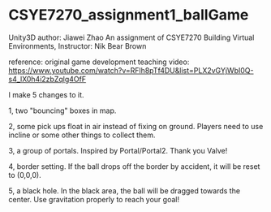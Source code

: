 # CSYE7270_assignment1_ballGame

Unity3D
author: Jiawei Zhao
An assignment of CSYE7270 Building Virtual Environments, Instructor: Nik Bear Brown

reference:
original game development teaching video: https://www.youtube.com/watch?v=RFlh8pTf4DU&list=PLX2vGYjWbI0Q-s4_lX0h4i2zbZqlg4OfF

I make 5 changes to it.

1, two "bouncing" boxes in map.

2, some pick ups float in air instead of fixing on ground. Players need to use incline or some other things to collect them.

3, a group of portals. Inspired by Portal/Portal2. Thank you Valve!

4, border setting. If the ball drops off the border by accident, it will be reset to (0,0,0).

5, a black hole. In the black area, the ball will be dragged towards the center. Use gravitation properly to reach your goal!

